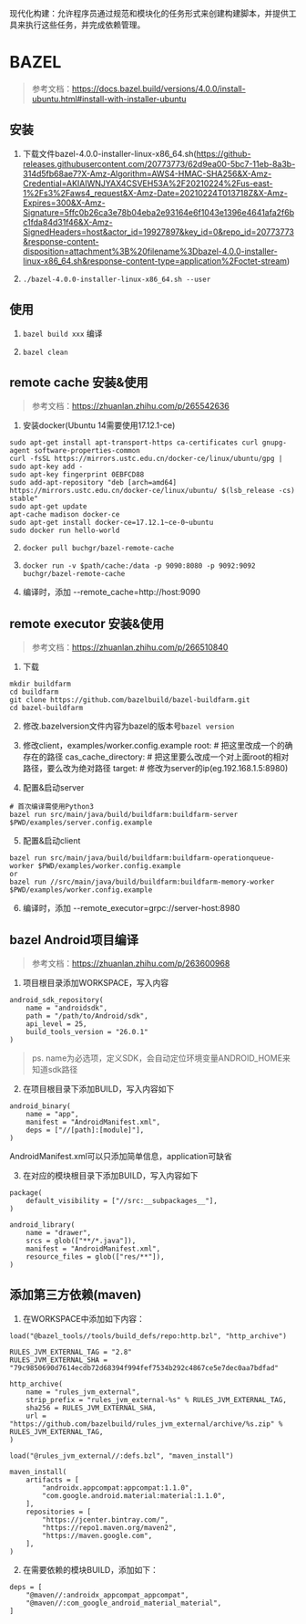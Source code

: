 
现代化构建：允许程序员通过规范和模块化的任务形式来创建构建脚本，并提供工具来执行这些任务，并完成依赖管理。

# BAZEL
> 参考文档：https://docs.bazel.build/versions/4.0.0/install-ubuntu.html#install-with-installer-ubuntu

## 安装

1. 下载文件bazel-4.0.0-installer-linux-x86_64.sh(https://github-releases.githubusercontent.com/20773773/62d9ea00-5bc7-11eb-8a3b-314d5fb68ae7?X-Amz-Algorithm=AWS4-HMAC-SHA256&X-Amz-Credential=AKIAIWNJYAX4CSVEH53A%2F20210224%2Fus-east-1%2Fs3%2Faws4_request&X-Amz-Date=20210224T013718Z&X-Amz-Expires=300&X-Amz-Signature=5ffc0b26ca3e78b04eba2e93164e6f1043e1396e4641afa2f6bc1fda84d31f46&X-Amz-SignedHeaders=host&actor_id=19927897&key_id=0&repo_id=20773773&response-content-disposition=attachment%3B%20filename%3Dbazel-4.0.0-installer-linux-x86_64.sh&response-content-type=application%2Foctet-stream)

2. ```./bazel-4.0.0-installer-linux-x86_64.sh --user```

## 使用

1. ```bazel build xxx```
编译

2. ```bazel clean```


## remote cache 安装&使用
> 参考文档：https://zhuanlan.zhihu.com/p/265542636

1. 安装docker(Ubuntu 14需要使用17.12.1-ce)
```shell
sudo apt-get install apt-transport-https ca-certificates curl gnupg-agent software-properties-common
curl -fsSL https://mirrors.ustc.edu.cn/docker-ce/linux/ubuntu/gpg | sudo apt-key add -
sudo apt-key fingerprint 0EBFCD88
sudo add-apt-repository "deb [arch=amd64] https://mirrors.ustc.edu.cn/docker-ce/linux/ubuntu/ $(lsb_release -cs) stable"
sudo apt-get update
apt-cache madison docker-ce
sudo apt-get install docker-ce=17.12.1~ce-0~ubuntu
sudo docker run hello-world
```

2. ```docker pull buchgr/bazel-remote-cache```

3. ```docker run -v $path/cache:/data -p 9090:8080 -p 9092:9092 buchgr/bazel-remote-cache```

4. 编译时，添加 --remote_cache=http://host:9090

## remote executor 安装&使用
> 参考文档：https://zhuanlan.zhihu.com/p/266510840

1. 下载
```shell
mkdir buildfarm
cd buildfarm
git clone https://github.com/bazelbuild/bazel-buildfarm.git
cd bazel-buildfarm
```

2. 修改.bazelversion文件内容为bazel的版本号```bazel version```

3. 修改client，examples/worker.config.example
root:					# 把这里改成一个的确存在的路径
cas_cache_directory:	# 把这里要么改成一个对上面root的相对路径，要么改为绝对路径
target:					# 修改为server的ip(eg.192.168.1.5:8980)

4. 配置&启动server
```shell
# 首次编译需使用Python3
bazel run src/main/java/build/buildfarm:buildfarm-server $PWD/examples/server.config.example
```

5. 配置&启动client
```shell
bazel run src/main/java/build/buildfarm:buildfarm-operationqueue-worker $PWD/examples/worker.config.example
or
bazel run //src/main/java/build/buildfarm:buildfarm-memory-worker $PWD/examples/worker.config.example
```

6. 编译时，添加 --remote_executor=grpc://server-host:8980

## bazel Android项目编译
> 参考文档：https://zhuanlan.zhihu.com/p/263600968

1. 项目根目录添加WORKSPACE，写入内容
```
android_sdk_repository(
	name = "androidsdk",
    path = "/path/to/Android/sdk",
    api_level = 25,
    build_tools_version = "26.0.1"
)
```
> ps. name为必选项，定义SDK，会自动定位环境变量ANDROID_HOME来知道sdk路径

2. 在项目根目录下添加BUILD，写入内容如下
```
android_binary(
    name = "app",
    manifest = "AndroidManifest.xml",
    deps = ["//[path]:[module]"],
)
```
AndroidManifest.xml可以只添加简单信息，application可缺省

3. 在对应的模块根目录下添加BUILD，写入内容如下
```
package(
    default_visibility = ["//src:__subpackages__"],
)

android_library(
    name = "drawer",
    srcs = glob(["**/*.java"]),
    manifest = "AndroidManifest.xml",
    resource_files = glob(["res/**"]),
)
```

## 添加第三方依赖(maven)

1. 在WORKSPACE中添加如下内容：
```
load("@bazel_tools//tools/build_defs/repo:http.bzl", "http_archive")

RULES_JVM_EXTERNAL_TAG = "2.8"
RULES_JVM_EXTERNAL_SHA = "79c9850690d7614ecdb72d68394f994fef7534b292c4867ce5e7dec0aa7bdfad"

http_archive(
    name = "rules_jvm_external",
    strip_prefix = "rules_jvm_external-%s" % RULES_JVM_EXTERNAL_TAG,
    sha256 = RULES_JVM_EXTERNAL_SHA,
    url = "https://github.com/bazelbuild/rules_jvm_external/archive/%s.zip" % RULES_JVM_EXTERNAL_TAG,
)

load("@rules_jvm_external//:defs.bzl", "maven_install")

maven_install(
    artifacts = [
        "androidx.appcompat:appcompat:1.1.0",
        "com.google.android.material:material:1.1.0",
    ],
    repositories = [
        "https://jcenter.bintray.com/",
        "https://repo1.maven.org/maven2",
        "https://maven.google.com",
    ],
)
```

2. 在需要依赖的模块BUILD，添加如下：
```
deps = [
    "@maven//:androidx_appcompat_appcompat",
    "@maven//:com_google_android_material_material",
]
```

